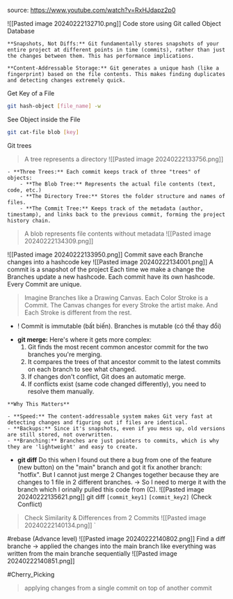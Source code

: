 source: https://www.youtube.com/watch?v=RxHJdapz2p0


![[Pasted image 20240222132710.png]]
Code store using Git called Object Database
```ad-info
**Snapshots, Not Diffs:** Git fundamentally stores snapshots of your entire project at different points in time (commits), rather than just the changes between them. This has performance implications.

**Content-Addressable Storage:** Git generates a unique hash (like a fingerprint) based on the file contents. This makes finding duplicates and detecting changes extremely quick.
```

Get Key of a File
```bash
git hash-object [file_name] -w
```
See Object inside the File
```bash
git cat-file blob [key]
``` 



Git trees
> A tree represents a directory
![[Pasted image 20240222133756.png]]

```ad-info
- **Three Trees:** Each commit keeps track of three "trees" of objects:
    - **The Blob Tree:** Represents the actual file contents (text, code, etc.)
    - **The Directory Tree:** Stores the folder structure and names of files.
    - **The Commit Tree:** Keeps track of the metadata (author, timestamp), and links back to the previous commit, forming the project history chain.
```
>A blob represents file contents without metadata
![[Pasted image 20240222134309.png]]

![[Pasted image 20240222133950.png]]
Commit save each Branche changes into a hashcode key 
![[Pasted image 20240222134001.png]]
A commit is a snapshot of the project
	Each time we make a change the Branches update a new hashcode.
	Each commit have its own hashcode. Every Commit are unique. 
> Imagine Branches like a Drawing Canvas. Each Color Stroke is a Commit. The Canvas changes for every Stroke the artist make. And Each Stroke is different from the rest.
+ ! Commit is immutable (bất biến). Branches is mutable (có thể thay đổi)  


- **git merge:** Here's where it gets more complex:
    1. Git finds the most recent common ancestor commit for the two branches you're merging.
    2. It compares the trees of that ancestor commit to the latest commits on each branch to see what changed.
    3. If changes don't conflict, Git does an automatic merge.
    4. If conflicts exist (same code changed differently), you need to resolve them manually.
```ad-info
**Why This Matters**

- **Speed:** The content-addressable system makes Git very fast at detecting changes and figuring out if files are identical.
- **Backups:** Since it's snapshots, even if you mess up, old versions are still stored, not overwritten.
- **Branching:** Branches are just pointers to commits, which is why they are 'lightweight' and easy to create.
```


+ **git diff**
	Do this when I found out there a bug from one of the feature (new button) on the "main" branch and got it fix another branch: "hotfix". But I cannot just merge 2 Changes together because they are changes to 1 file in 2 different branches. 
-> So I need to merge it with the branch which I orinally pulled this code from (C). 
	![[Pasted image 20240222135621.png]]
	git diff `[commit_key1]` `[commit_key2]` (Check Conflict)
> 	Check Similarity & Differences from 2 Commits
	![[Pasted image 20240222140134.png]]
	`

#rebase (Advance level)
![[Pasted image 20240222140802.png]]
Find a diff branche -> applied the changes into the main branch like everything was written from the main branche sequentially
![[Pasted image 20240222140851.png]]

#Cherry_Picking
>applying changes from a single commit on top of another commit
